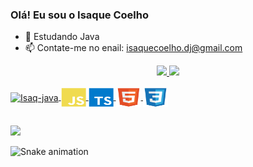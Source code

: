### Olá! Eu sou o Isaque Coelho

- 🌱 Estudando Java
- 📫 Contate-me no enail: isaquecoelho.dj@gmail.com

<div align="center">
  <a href="https://github.com/Isaque-cdj">
  <img height="180em" src="https://github-readme-stats.vercel.app/api?username=Isaque-cdj&show_icons=true&theme=dracula&include_all_commits=true&count_private=true"/>
  <img height="180em" src="https://github-readme-stats.vercel.app/api/top-langs/?username=Isaque-cdj&layout=compact&langs_count=7&theme=dracula"/>
</div>

</div>
<div style="display: inline_block"><br>
  <img align="center" alt="Isaq-java" height="30" width="40" src="https://cdn.jsdelivr.net/gh/devicons/devicon/icons/java/java-original.svg" />
  <img align="center" alt="Isaq-Js" height="30" width="40" src="https://raw.githubusercontent.com/devicons/devicon/master/icons/javascript/javascript-plain.svg">
  <img align="center" alt="Isaq-Ts" height="30" width="40" src="https://raw.githubusercontent.com/devicons/devicon/master/icons/typescript/typescript-plain.svg">
  <img align="center" alt="Isaq-HTML" height="30" width="40" src="https://raw.githubusercontent.com/devicons/devicon/master/icons/html5/html5-original.svg">
  <img align="center" alt="Isaq-CSS" height="30" width="40" src="https://raw.githubusercontent.com/devicons/devicon/master/icons/css3/css3-original.svg">
  </>
 
##

<div>
  <a href = "mailto:isaquecoelho.dj@gmail.com"><img src="https://img.shields.io/badge/-Gmail-%23333?style=for-the-badge&logo=gmail&logoColor=white" target="_blank"></a>

![Snake animation](https://github.com/Isaque-cdj/Isaque-cdj/blob/output/github-contribution-grid-snake.svg)

</div>
